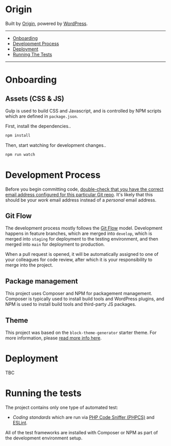 # Origin

Built by [Origin](https://www.originoutside.com/), powered by [WordPress](https://wordpress.org).

---

-   [Onboarding](#onboarding)
-   [Development Process](#development-process)
-   [Deployment](#deployment)
-   [Running The Tests](#running-the-tests)

---

# Onboarding

## Assets (CSS & JS)

Gulp is used to build CSS and Javascript, and is controlled by NPM scripts which are defined in `package.json`.

First, install the dependencies..

```sh
npm install
```

Then, start watching for development changes..

```sh
npm run watch
```

# Development Process

Before you begin committing code, [double-check that you have the correct email address configured for this particular Git repo](https://help.github.com/articles/setting-your-email-in-git/#setting-your-email-address-for-a-single-repository). It's likely that this should be your _work_ email address instead of a _personal_ email address.

## Git Flow

The development process mostly follows the [Git Flow](http://jeffkreeftmeijer.com/2010/why-arent-you-using-git-flow/) model. Development happens in feature branches, which are merged into `develop`, which is merged into `staging` for deployment to the testing environment, and then merged into `main` for deployment to production.

When a pull request is opened, it will be automatically assigned to one of your colleagues for code review, after which it is your responsibility to merge into the project.

## Package management

This project uses Composer and NPM for packagement management. Composer is typically used to install build tools and WordPress plugins, and NPM is used to install build tools and third-party JS packages.

## Theme

This project was based on the `block-theme-generator` starter theme. For more information, please [read more info here](https://fullsiteediting.com/block-theme-generator/).

# Deployment

TBC

# Running the tests

The project contains only one type of automated test:

-   _Coding standards_ which are run via [PHP Code Sniffer (PHPCS)](https://github.com/squizlabs/PHP_CodeSniffer) and [ESLint](https://eslint.org).

All of the test frameworks are installed with Composer or NPM as part of the development environment setup.
